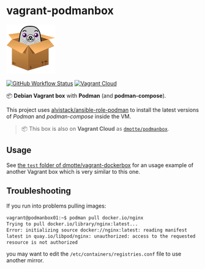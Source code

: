 # vagrant-podmanbox

![icon](icon-128.png)

[![GitHub Workflow Status](https://img.shields.io/github/workflow/status/dmotte/vagrant-podmanbox/release?logo=github&style=flat-square)](https://github.com/dmotte/vagrant-podmanbox/actions)
[![Vagrant Cloud](https://img.shields.io/badge/vagrant-dmotte/podmanbox-blue?logo=vagrant&style=flat-square)](https://app.vagrantup.com/dmotte/boxes/podmanbox)

:package: **Debian Vagrant box** with **Podman** (and **podman-compose**).

This project uses [alvistack/ansible-role-podman](https://github.com/alvistack/ansible-role-podman) to install the latest versions of _Podman_ and _podman-compose_ inside the VM.

> :package: This box is also on **Vagrant Cloud** as [`dmotte/podmanbox`](https://app.vagrantup.com/dmotte/boxes/podmanbox).

## Usage

See [the `test` folder of dmotte/vagrant-dockerbox](https://github.com/dmotte/vagrant-dockerbox/tree/main/test) for an usage example of another Vagrant box which is very similar to this one.

## Troubleshooting

If you run into problems pulling images:

```
vagrant@podmanbox01:~$ podman pull docker.io/nginx
Trying to pull docker.io/library/nginx:latest...
Error: initializing source docker://nginx:latest: reading manifest latest in quay.io/libpod/nginx: unauthorized: access to the requested resource is not authorized
```

you may want to edit the `/etc/containers/registries.conf` file to use another mirror.
